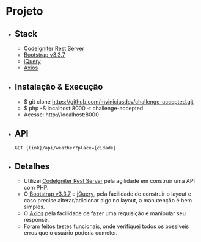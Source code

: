 # Projeto

  - ## Stack
    - [CodeIgniter Rest Server](https://github.com/chriskacerguis/codeigniter-restserver)
    - [Bootstrap v3.3.7](https://getbootstrap.com/docs/3.3/)
    - [jQuery](https://jquery.com/)
    - [Axios](https://github.com/axios/axios)

  - ## Instalação & Execução
    - $ git clone https://github.com/mviniciusdev/challenge-accepted.git
    - $ php -S localhost:8000 -t challenge-accepted
    - Acesse: http://localhost:8000

  - ## API
    ```
    GET {link}/api/weather?place={cidade}
    ```

  - ## Detalhes
    - Utilizei [CodeIgniter Rest Server](https://github.com/chriskacerguis/codeigniter-restserver) pela agilidade em construir uma API com PHP.
    - O [Bootstrap v3.3.7](https://getbootstrap.com/docs/3.3/) e [jQuery](https://jquery.com/), pela facilidade de construir o layout e caso precise alterar/adicionar algo no layout, a manutenção é bem simples.
    - O [Axios](https://github.com/axios/axios) pela facilidade de fazer uma requisição e manipular seu response.
    - Foram feitos testes funcionais, onde verifiquei todos os possíveis erros que o usuário poderia cometer.
